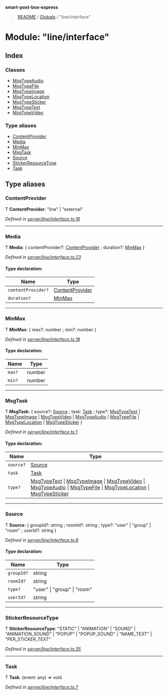 **smart-post-box-express**

> [README](../README.md) / [Globals](../globals.md) / "line/interface"

# Module: "line/interface"

## Index

### Classes

* [MsgTypeAudio](../classes/_line_interface_.msgtypeaudio.md)
* [MsgTypeFile](../classes/_line_interface_.msgtypefile.md)
* [MsgTypeImage](../classes/_line_interface_.msgtypeimage.md)
* [MsgTypeLocation](../classes/_line_interface_.msgtypelocation.md)
* [MsgTypeSticker](../classes/_line_interface_.msgtypesticker.md)
* [MsgTypeText](../classes/_line_interface_.msgtypetext.md)
* [MsgTypeVideo](../classes/_line_interface_.msgtypevideo.md)

### Type aliases

* [ContentProvider](_line_interface_.md#contentprovider)
* [Media](_line_interface_.md#media)
* [MinMax](_line_interface_.md#minmax)
* [MsgTask](_line_interface_.md#msgtask)
* [Source](_line_interface_.md#source)
* [StickerResourceType](_line_interface_.md#stickerresourcetype)
* [Task](_line_interface_.md#task)

## Type aliases

### ContentProvider

Ƭ  **ContentProvider**: \"line\" \| \"external\"

*Defined in [server/line/interface.ts:16](https://github.com/waricoma/cow-stack/blob/eeb25f2/express/server/line/interface.ts#L16)*

___

### Media

Ƭ  **Media**: { contentProvider?: [ContentProvider](_line_interface_.md#contentprovider) ; duration?: [MinMax](_line_interface_.md#minmax)  }

*Defined in [server/line/interface.ts:23](https://github.com/waricoma/cow-stack/blob/eeb25f2/express/server/line/interface.ts#L23)*

#### Type declaration:

Name | Type |
------ | ------ |
`contentProvider?` | [ContentProvider](_line_interface_.md#contentprovider) |
`duration?` | [MinMax](_line_interface_.md#minmax) |

___

### MinMax

Ƭ  **MinMax**: { max?: number ; min?: number  }

*Defined in [server/line/interface.ts:18](https://github.com/waricoma/cow-stack/blob/eeb25f2/express/server/line/interface.ts#L18)*

#### Type declaration:

Name | Type |
------ | ------ |
`max?` | number |
`min?` | number |

___

### MsgTask

Ƭ  **MsgTask**: { source?: [Source](_line_interface_.md#source) ; task: [Task](_line_interface_.md#task) ; type?: [MsgTypeText](../classes/_line_interface_.msgtypetext.md) \| [MsgTypeImage](../classes/_line_interface_.msgtypeimage.md) \| [MsgTypeVideo](../classes/_line_interface_.msgtypevideo.md) \| [MsgTypeAudio](../classes/_line_interface_.msgtypeaudio.md) \| [MsgTypeFile](../classes/_line_interface_.msgtypefile.md) \| [MsgTypeLocation](../classes/_line_interface_.msgtypelocation.md) \| [MsgTypeSticker](../classes/_line_interface_.msgtypesticker.md)  }

*Defined in [server/line/interface.ts:1](https://github.com/waricoma/cow-stack/blob/eeb25f2/express/server/line/interface.ts#L1)*

#### Type declaration:

Name | Type |
------ | ------ |
`source?` | [Source](_line_interface_.md#source) |
`task` | [Task](_line_interface_.md#task) |
`type?` | [MsgTypeText](../classes/_line_interface_.msgtypetext.md) \| [MsgTypeImage](../classes/_line_interface_.msgtypeimage.md) \| [MsgTypeVideo](../classes/_line_interface_.msgtypevideo.md) \| [MsgTypeAudio](../classes/_line_interface_.msgtypeaudio.md) \| [MsgTypeFile](../classes/_line_interface_.msgtypefile.md) \| [MsgTypeLocation](../classes/_line_interface_.msgtypelocation.md) \| [MsgTypeSticker](../classes/_line_interface_.msgtypesticker.md) |

___

### Source

Ƭ  **Source**: { groupId?: string ; roomId?: string ; type?: \"user\" \| \"group\" \| \"room\" ; userId?: string  }

*Defined in [server/line/interface.ts:9](https://github.com/waricoma/cow-stack/blob/eeb25f2/express/server/line/interface.ts#L9)*

#### Type declaration:

Name | Type |
------ | ------ |
`groupId?` | string |
`roomId?` | string |
`type?` | \"user\" \| \"group\" \| \"room\" |
`userId?` | string |

___

### StickerResourceType

Ƭ  **StickerResourceType**: \"STATIC\" \| \"ANIMATION\" \| \"SOUND\" \| \"ANIMATION\_SOUND\" \| \"POPUP\" \| \"POPUP\_SOUND\" \| \"NAME\_TEXT\" \| \"PER\_STICKER\_TEXT\"

*Defined in [server/line/interface.ts:35](https://github.com/waricoma/cow-stack/blob/eeb25f2/express/server/line/interface.ts#L35)*

___

### Task

Ƭ  **Task**: (event: any) => void

*Defined in [server/line/interface.ts:7](https://github.com/waricoma/cow-stack/blob/eeb25f2/express/server/line/interface.ts#L7)*
